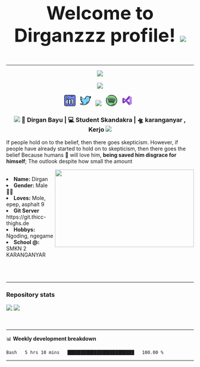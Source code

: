 <h3 align="center" style="font-size:50px;">
  Welcome to Dirganzzz profile!
  <img src="https://media.giphy.com/media/hvRJCLFzcasrR4ia7z/giphy.gif" width="28">
</h3>

-------


<!-- Typing SVG by DenverCoder1 - https://github.com/DenverCoder1/readme-typing-svg -->
<p align="center">
  <a href="https://github.com/DenverCoder1/readme-typing-svg"><img src="https://readme-typing-svg.demolab.com/?lines=Pemuda%20yg%20ingin%20menjadi%20ustad;Tidak%20pernah%20menyusahkan%20people;2%2B%20month%20of%20coding is still%20noob;Selalu%20belajar%20hal%20baru&font=Fira%20Code&center=true&width=440&height=45&color=8A2BE2&vCenter=true&size=22&pause=1000"></a>
 <div align="center">
  <img src="https://pronoun.cyou/x/y?subject=He&object=Him&height=20">
   </div>
</p>

<p align='center'>
   <a href="https://www.linkedin.com/in/dirgan-syahputra-582911251/"><img height="30" src="https://raw.githubusercontent.com/8bithemant/8bithemant/master/linkedin.png?raw=true"></a>&nbsp;&nbsp;
<a href=""><img height="30" src="https://raw.githubusercontent.com/8bithemant/8bithemant/master/twitter.png?raw=true"></a>&nbsp;&nbsp;
<a href="https://www.instagram.com/dirganyx/"><img height="30" src="https://user-images.githubusercontent.com/43545812/144035088-0dfb165f-8fe0-4d13-896c-876c29d2b128.png"></a>&nbsp;&nbsp;
<a href="https://open.spotify.com/album/3EB7ph15adSMaqayJE7gJX"><img height="30" src="https://raw.githubusercontent.com/8bithemant/8bithemant/master/spotify.png?raw=true"></a>&nbsp;&nbsp;
 <a href="https://vscode.dev/"><img height="30" src="https://raw.githubusercontent.com/AbhishekMaira10/AbhishekMaira10/master/Resources/png/visual-studio.png?raw=true"></a>&nbsp;&nbsp;
 </p>
 
 <div align="center">
<h3><img src="https://media.giphy.com/media/WUlplcMpOCEmTGBtBW/giphy.gif" width="30"> 🙎 Dirgan Bayu | 💻 Student Skandakra | 🛸 karanganyar , Kerjo <img src="https://media.giphy.com/media/WUlplcMpOCEmTGBtBW/giphy.gif" width="30"></h3>
</div>

<p align="center">


  If people hold on to the belief, then there goes skepticism. However, if people have already started to hold on to skepticism, then there goes the belief
  Because humans 👿 will love him, <b>being saved him disgrace for himself</b>; The outlook despite how small the amount

<p>
  
  
  
  <div align="center">
<img src="https://i.imgur.com/KXx0cCx.gif" align="right" width="373.5px" height="208.5px">
  </div>
<br>
<li>
 <b>Name:</b> Dirgan</li>
<li>
<b>Gender:</b> Male 🏳️‍⚧️
</li>
<li>
<b>Loves:</b> Mole, epep, asphalt 9
</li>
<li>
<b>Git Server</b> https://git.thicc-thighs.de
</li>
<li>
<b>Hobbys:</b> Ngoding, ngegame
</li>
<li>
<b>School @:</b> SMKN 2 KARANGANYAR
</li>
<br><br><br>
</div>

-------


<h3>Repository stats</h3> 

<div>
  <img height="140px" src="https://github-readme-stats.vercel.app/api?username=dirgannn&show_icons=true&count_private=true&theme=tokyonight" />
  <img src="https://github-readme-stats.vercel.app/api/top-langs/?username=dirgannn&layout=compact&count_private=true&theme=nightowl" />
</div> <br> <br>

-------


📊 **Weekly development breakdown**
<!--START_SECTION:waka-->

```text
Bash   5 hrs 10 mins   █████████████████████████   100.00 %
```

<!--END_SECTION:waka-->

-------
